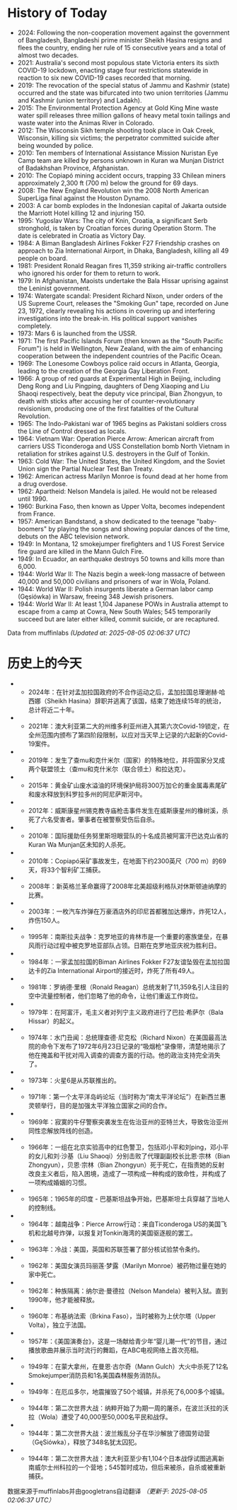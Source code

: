 # History of Today 

- 2024: Following the non-cooperation movement against the government of Bangladesh, Bangladeshi prime minister Sheikh Hasina resigns and flees the country, ending her rule of 15 consecutive years and a total of almost two decades.
- 2021: Australia's second most populous state Victoria enters its sixth COVID-19 lockdown, enacting stage four restrictions statewide in reaction to six new COVID-19 cases recorded that morning.
- 2019: The revocation of the special status of Jammu and Kashmir (state) occurred and the state was bifurcated into two union territories (Jammu and Kashmir (union territory) and Ladakh).
- 2015: The Environmental Protection Agency at Gold King Mine waste water spill releases three million gallons of heavy metal toxin tailings and waste water into the Animas River in Colorado.
- 2012: The Wisconsin Sikh temple shooting took place in Oak Creek, Wisconsin, killing six victims; the perpetrator committed suicide after being wounded by police.
- 2010: Ten members of International Assistance Mission Nuristan Eye Camp team are killed by persons unknown in Kuran wa Munjan District of Badakhshan Province, Afghanistan.
- 2010: The Copiapó mining accident occurs, trapping 33 Chilean miners approximately 2,300 ft (700 m) below the ground for 69 days.
- 2008: The New England Revolution win the 2008 North American SuperLiga final against the Houston Dynamo.
- 2003: A car bomb explodes in the Indonesian capital of Jakarta outside the Marriott Hotel killing 12 and injuring 150.
- 1995: Yugoslav Wars: The city of Knin, Croatia, a significant Serb stronghold, is taken by Croatian forces during Operation Storm. The date is celebrated in Croatia as Victory Day.
- 1984: A Biman Bangladesh Airlines Fokker F27 Friendship crashes on approach to Zia International Airport, in Dhaka, Bangladesh, killing all 49 people on board.
- 1981: President Ronald Reagan fires 11,359 striking air-traffic controllers who ignored his order for them to return to work.
- 1979: In Afghanistan, Maoists undertake the Bala Hissar uprising against the Leninist government.
- 1974: Watergate scandal: President Richard Nixon, under orders of the US Supreme Court, releases the "Smoking Gun" tape, recorded on June 23, 1972, clearly revealing his actions in covering up and interfering investigations into the break-in. His political support vanishes completely.
- 1973: Mars 6 is launched from the USSR.
- 1971: The first Pacific Islands Forum (then known as the "South Pacific Forum") is held in Wellington, New Zealand, with the aim of enhancing cooperation between the independent countries of the Pacific Ocean.
- 1969: The Lonesome Cowboys police raid occurs in Atlanta, Georgia, leading to the creation of the Georgia Gay Liberation Front.
- 1966: A group of red guards at Experimental High in Beijing, including Deng Rong and Liu Pingping, daughters of Deng Xiaoping and Liu Shaoqi respectively, beat the deputy vice principal, Bian Zhongyun, to death with sticks after accusing her of counter-revolutionary revisionism, producing one of the first fatalities of the Cultural Revolution.
- 1965: The Indo-Pakistani war of 1965 begins as Pakistani soldiers cross the Line of Control dressed as locals.
- 1964: Vietnam War: Operation Pierce Arrow: American aircraft from carriers USS Ticonderoga and USS Constellation bomb North Vietnam in retaliation for strikes against U.S. destroyers in the Gulf of Tonkin.
- 1963: Cold War: The United States, the United Kingdom, and the Soviet Union sign the Partial Nuclear Test Ban Treaty.
- 1962: American actress Marilyn Monroe is found dead at her home from a drug overdose.
- 1962: Apartheid: Nelson Mandela is jailed. He would not be released until 1990.
- 1960: Burkina Faso, then known as Upper Volta, becomes independent from France.
- 1957: American Bandstand, a show dedicated to the teenage "baby-boomers" by playing the songs and showing popular dances of the time, debuts on the ABC television network.
- 1949: In Montana, 12 smokejumper firefighters and 1 US Forest Service fire guard are killed in the Mann Gulch Fire.
- 1949: In Ecuador, an earthquake destroys 50 towns and kills more than 6,000.
- 1944: World War II: The Nazis begin a week-long massacre of between 40,000 and 50,000 civilians and prisoners of war in Wola, Poland.
- 1944: World War II: Polish insurgents liberate a German labor camp (Gęsiówka) in Warsaw, freeing 348 Jewish prisoners.
- 1944: World War II: At least 1,104 Japanese POWs in Australia attempt to escape from a camp at Cowra, New South Wales; 545 temporarily succeed but are later either killed, commit suicide, or are recaptured.

Data from muffinlabs
*(Updated at: 2025-08-05 02:06:37 UTC)*

# 历史上的今天 

- -  2024年：在针对孟加拉国政府的不合作运动之后，孟加拉国总理谢赫·哈西娜（Sheikh Hasina）辞职并逃离了该国，结束了她连续15年的统治，总计将近二十年。
- -  2021年：澳大利亚第二大的州维多利亚州进入其第六次Covid-19锁定，在全州范围内颁布了第四阶段限制，以应对当天早上记录的六起新的Covid-19案件。
- -  2019年：发生了查mu和克什米尔（国家）的特殊地位，并将国家分叉成两个联盟领土（查mu和克什米尔（联合领土）和拉达克）。
- -  2015年：黄金矿山废水溢油的环境保护局将300万加仑的重金属毒素尾矿和废水释放到科罗拉多州的阿尼萨斯河中。
- -  2012年：威斯康星州锡克教寺庙枪击事件发生在威斯康星州的橡树溪，杀死了六名受害者。肇事者在被警察受伤后自杀。
- -  2010年：国际援助任务努里斯坦眼营队的十名成员被阿富汗巴达克山省的Kuran Wa Munjan区未知的人杀死。
- -  2010年：Copiapó采矿事故发生，在地面下约2300英尺（700 m）的69天，将33个智利矿工捕获。
- -  2008年：新英格兰革命赢得了2008年北美超级利格队对休斯顿迪纳摩的比赛。
- -  2003年：一枚汽车炸弹在万豪酒店外的印尼首都雅加达爆炸，炸死12人，炸伤150人。
- -  1995年：南斯拉夫战争：克罗地亚的肯林市是一个重要的塞族堡垒，在暴风雨行动过程中被克罗地亚部队占领。日期在克罗地亚庆祝为胜利日。
- -  1984年：一家孟加拉国的Biman Airlines Fokker F27友谊坠毁在孟加拉国达卡的Zia International Airport的接近时，炸死了所有49人。
- -  1981年：罗纳德·里根（Ronald Reagan）总统发射了11,359名引人注目的空中流量控制者，他们忽略了他的命令，让他们重返工作岗位。
- -  1979年：在阿富汗，毛主义者对列宁主义政府进行了巴拉·希萨尔（Bala Hissar）的起义。
- -  1974年：水门丑闻：总统理查德·尼克松（Richard Nixon）在美国最高法院的命令下发布了1972年6月23日记录的“吸烟枪”录像带，清楚地揭示了他在掩盖和干扰对闯入调查的调查方面的行动。他的政治支持完全消失了。
- -  1973年：火星6是从苏联推出的。
- -  1971年：第一个太平洋岛屿论坛（当时称为“南太平洋论坛”）在新西兰惠灵顿举行，目的是加强太平洋独立国家之间的合作。
- -  1969年：寂寞的牛仔警察突袭发生在佐治亚州的亚特兰大，导致佐治亚州同性恋解放阵线的创造。
- -  1966年：一组在北京实验高中的红色警卫，包括邓小平和刘ping，邓小平的女儿和刘·沙基（Liu Shaoqi）分别击败了代理副副校长比恩·宗林（Bian Zhongyun），贝恩·宗林（Bian Zhongyun）死于死亡，在指责她的反射改良主义者后，陷入困境，造成了一项构成一种构成的致命性，并构成了一项构成婚姻的习惯。
- -  1965年：1965年的印度 - 巴基斯坦战争开始，巴基斯坦士兵穿越了当地人的控制线。
- -  1964年：越南战争：Pierce Arrow行动：来自Ticonderoga US的美国飞机和北越号炸弹，以报复对Tonkin海湾的美国驱逐舰的罢工。
- -  1963年：冷战：美国，英国和苏联签署了部分核试验禁令条约。
- -  1962年：美国女演员玛丽莲·梦露（Marilyn Monroe）被药物过量在她的家中死亡。
- -  1962年：种族隔离：纳尔逊·曼德拉（Nelson Mandela）被判入狱。直到1990年，他才能被释放。
- -  1960年：布基纳法索（Brkina Faso），当时被称为上伏尔塔（Upper Volta），独立于法国。
- -  1957年：《美国演奏台》，这是一场献给青少年“婴儿潮一代”的节目，通过播放歌曲并展示当时流行的舞蹈，在ABC电视网络上首次亮相。
- -  1949年：在蒙大拿州，在曼恩·古尔奇（Mann Gulch）大火中杀死了12名Smokejumper消防员和1名美国森林服务消防队。
- -  1949年：在厄瓜多尔，地震摧毁了50个城镇，并杀死了6,000多个城镇。
- -  1944年：第二次世界大战：纳粹开始了为期一周的屠杀，在波兰沃拉的沃拉（Wola）遭受了40,000至50,000名平民和战俘。
- -  1944年：第二次世界大战：波兰叛乱分子在华沙解放了德国劳动营（GęSiówka），释放了348名犹太囚犯。
- -  1944年：第二次世界大战：澳大利亚至少有1,104个日本战俘试图逃离新南威尔士州科拉的一个营地；545暂时成功，但后来被杀，自杀或被重新捕获。

数据来源于muffinlabs并由googletrans自动翻译
*（更新于: 2025-08-05 02:06:37 UTC）*